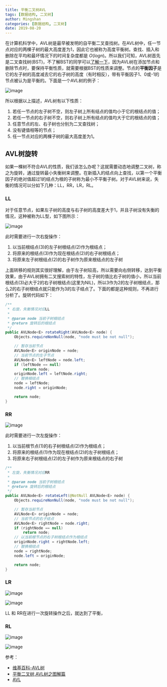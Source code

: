 ```yaml
---
title: 平衡二叉树AVL
tags: [数据结构, 二叉树]
author: Mingshan
categories: [数据结构, 二叉树]
date: 2019-08-20
---
```


在计算机科学中，AVL树是最早被发明的自平衡二叉查找树。在AVL树中，任一节点对应的两棵子树的最大高度差为1，因此它也被称为高度平衡树。查找、插入和删除在平均和最坏情况下的时间复杂度都是 $O(logn)$。所以我们可知，AVL树首先是二叉查找树(BST)，不了解BST的同学可以[了解一下](https://mingshan.fun/2017/12/24/binary-search-tree-structure/)，因为AVL树在添加节点和删除节点时，要保持平衡性质，就需要根据BST的性质来调整。节点的**平衡因子**是它的左子树的高度减去它的右子树的高度（有时相反），带有平衡因子1、0或-1的节点被认为是平衡的。下面是一个AVL树的例子：

![image](https://github.com/ZZULI-TECH/interview/blob/master/images/data-structure/avl/avl.png?raw=true)

<!-- more -->

所以根据以上描述，AVL树有以下性质：

1. 若任一节点的左子树不空，则左子树上所有结点的值均小于它的根结点的值；
2. 若任一节点的右子树不空，则右子树上所有结点的值均大于它的根结点的值；
3. 任意节点的左、右子树也分别为二叉查找树；
4. 没有键值相等的节点；
5. 任一节点对应的两棵子树的最大高度差为1。

## AVL树旋转

如果一棵树不符合AVL的性质，我们该怎么办呢？这就需要动态地调整二叉树，称之为旋转，通过旋转最小失衡树来调整。在新插入的结点向上查找，以第一个平衡因子的绝对值超过1的结点为根的子树称为最小不平衡子树。对于AVL树来说，失衡的情况可以分如下几种：LL，RR，LR，RL。

### LL

对于任意节点，如果左子树的高度与右子树的高度差大于1，并且子树没有失衡的情况，这种被称为LL型，如下图所示：

![image](https://github.com/ZZULI-TECH/interview/blob/master/images/data-structure/avl/ll.png?raw=true)

此时需要进行一次右旋操作：

1. 以当前根结点(3)的左子树根结点(2)作为根结点；
2. 将原来的根结点(3)作为现在根结点(2)的右子树根结点；
3. 将原来左子树根结点(2)的右子树作为原来根结点的左子树

上面转移的规则其实很好理解，由于左子树较高，所以需要向右侧转移，达到平衡效果，由于AVL树拥有二叉搜索树的特性，左子树的值比右子树的值小，所以当前根结点(3)必大于2的右子树根结点(这里为NIL)，所以3作为2的左子树根结点，那么2的右子树根结点就只能作为3的左子结点了。下面的都是这种规则，不再进行分析了。旋转代码如下：


```Java
/**
 * 右旋，失衡情况对应LL
 *
 * @param node 当前子树根结点
 * @return 旋转后的根结点
 */
public AVLNode<E> rotateRight(AVLNode<E> node) {
    Objects.requireNonNull(node, "node must be not null");

    // 暂存当前节点
    AVLNode<E> originNode = node;
    // 当前节点的左子节点
    AVLNode<E> leftNode = node.left;
    if (leftNode == null)
        return node;
    originNode.left = leftNode.right;
    // 替换根结点
    node = leftNode;
    node.right = originNode;

    return node;
}
```


### RR

![image](https://github.com/ZZULI-TECH/interview/blob/master/images/data-structure/avl/rr.png?raw=true)

此时需要进行一次左旋操作：
1. 以当前根节点(1)的右子树根结点(2)作为根结点；
2. 将原来的根结点(1)作为现在根结点(2)的左子树根结点；
3. 将原来右子树根结点(2)的左子树作为原来根结点的右子树


```Java
/**
 * 左旋，失衡情况对应RR
 *
 * @param node 当前子树根结点
 * @return 旋转后的根结点
 */
public AVLNode<E> rotateLeft(@NotNull AVLNode<E> node) {
    Objects.requireNonNull(node, "node must be not null");

    // 暂存当前节点
    AVLNode<E> originNode = node;
    // 当前节点的右子结点
    AVLNode<E> rightNode = node.right;
    if (rightNode == null)
        return node;
    // 以当前根节点的右子树根结点作为根结点
    originNode.right = rightNode.left;
    // 替换根结点
    node = rightNode;
    node.left = originNode;

    return node;
}
```


### LR

![image](https://github.com/ZZULI-TECH/interview/blob/master/images/data-structure/avl/lr-1.png?raw=true)

![image](https://github.com/ZZULI-TECH/interview/blob/master/images/data-structure/avl/lr-2.png?raw=true)

LL 和 RR在进行一次旋转操作之后，就达到了平衡，

### RL

![image](https://github.com/ZZULI-TECH/interview/blob/master/images/data-structure/avl/rl-1.png?raw=true)

![image](https://github.com/ZZULI-TECH/interview/blob/master/images/data-structure/avl/rl-2.png?raw=true)

参考：

- [维基百科-AVL树](https://zh.wikipedia.org/wiki/AVL%E6%A0%91)
- [平衡二叉树,AVL树之图解篇](https://www.cnblogs.com/suimeng/p/4560056.html)
- [AVL](https://www.jianshu.com/p/65c90aa1236d)



